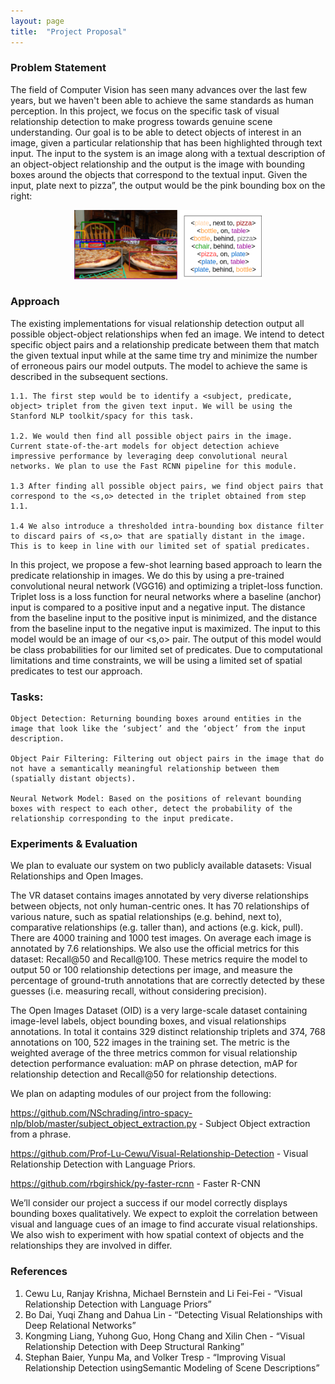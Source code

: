 ```yaml
---
layout: page
title:  "Project Proposal"
---
```


### Problem Statement

The field of Computer Vision has seen many advances over the last few years, but we haven't been able to achieve the same standards as human perception. In this project, we focus on the specific task of visual relationship detection to make progress towards genuine scene understanding. Our goal is to be able to detect objects of interest in an image, given a particular relationship that has been highlighted through text input. The input to the system is an image along with a textual description of an object-object relationship and the output is the image with bounding boxes around the objects that correspond to the textual input. Given the input, plate next to pizza”, the output would be the pink bounding box on the right: 

<center><img src="../assets/img/pizza_plate.png" width="300px" alt=""></center>

### Approach

The existing implementations for visual relationship detection output all possible object-object relationships when fed an image. We intend to detect specific object pairs and a relationship predicate between them that match the given textual input while at the same time try and minimize the number of erroneous pairs our model outputs. The model to achieve the same is described in the subsequent sections. 

	1.1. The first step would be to identify a <subject, predicate, object> triplet from the given text input. We will be using the Stanford NLP toolkit/spacy for this task.
	
	1.2. We would then find all possible object pairs in the image. Current state-of-the-art models for object detection achieve impressive performance by leveraging deep convolutional neural networks. We plan to use the Fast RCNN pipeline for this module. 
	
	1.3 After finding all possible object pairs, we find object pairs that correspond to the <s,o> detected in the triplet obtained from step 1.1. 
	
	1.4 We also introduce a thresholded intra-bounding box distance filter to discard pairs of <s,o> that are spatially distant in the image. This is to keep in line with our limited set of spatial predicates.

In this project, we propose a few-shot learning based approach to learn the predicate relationship in images. We do this by using a pre-trained convolutional neural network (VGG16) and optimizing a triplet-loss function. Triplet loss is a loss function for neural networks where a baseline (anchor) input is compared to a positive input and a negative input. The distance from the baseline input to the positive input is minimized, and the distance from the baseline input to the negative input is maximized. The input to this model would be an image of our <s,o> pair. The output of this model would be class probabilities for our limited set of predicates. Due to computational limitations and time constraints, we will be using a limited set of spatial predicates to test our approach.

### Tasks:

	Object Detection: Returning bounding boxes around entities in the image that look like the ‘subject’ and the ‘object’ from the input description.
	
	Object Pair Filtering: Filtering out object pairs in the image that do not have a semantically meaningful relationship between them (spatially distant objects).
	
	Neural Network Model: Based on the positions of relevant bounding boxes with respect to each other, detect the probability of the relationship corresponding to the input predicate.


### Experiments & Evaluation

We plan to evaluate our system on two publicly available datasets: Visual Relationships and Open Images.

The VR dataset contains images annotated by very diverse relationships between objects, not only human-centric ones. It has 70 relationships of various nature, such as spatial relationships (e.g. behind, next to), comparative relationships (e.g. taller than), and actions (e.g. kick, pull). There are 4000 training and 1000 test images. On average each image is annotated by 7.6 relationships. We also use the official metrics for this dataset: Recall@50 and Recall@100. These metrics require the model to output 50 or 100 relationship detections per image, and measure the percentage of ground-truth annotations that are correctly detected by these guesses (i.e. measuring recall, without considering precision).

The Open Images Dataset (OID) is a very large-scale dataset containing image-level labels, object bounding boxes, and visual relationships annotations. In total it contains 329 distinct relationship triplets and 374, 768 annotations on 100, 522 images in the training set. The metric is the weighted average of the three metrics common for visual relationship detection performance evaluation: mAP on phrase detection, mAP for relationship detection and Recall@50 for relationship detections. 

We plan on adapting modules of our project from the following:

<https://github.com/NSchrading/intro-spacy-nlp/blob/master/subject_object_extraction.py> - Subject Object extraction from a phrase.

<https://github.com/Prof-Lu-Cewu/Visual-Relationship-Detection> - Visual Relationship Detection with Language Priors.

<https://github.com/rbgirshick/py-faster-rcnn> - Faster R-CNN

 We’ll consider our project a success if our model correctly displays bounding boxes qualitatively. We expect to exploit the correlation between visual and language cues of an image to find accurate visual relationships. We also wish to experiment with how spatial context of objects and the relationships they are involved in differ. 

### References

1. Cewu Lu, Ranjay Krishna, Michael Bernstein and Li Fei-Fei - “Visual Relationship Detection with Language Priors”
2. Bo Dai, Yuqi Zhang and Dahua Lin - “Detecting Visual Relationships with Deep Relational Networks” 
3. Kongming Liang, Yuhong Guo, Hong Chang and Xilin Chen - “Visual Relationship Detection with Deep Structural Ranking” 
4. Stephan Baier, Yunpu Ma, and Volker Tresp - “Improving Visual Relationship Detection usingSemantic Modeling of Scene Descriptions”


